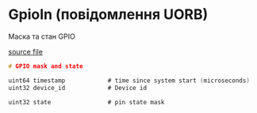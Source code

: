 # GpioIn (повідомлення UORB)

Маска та стан GPIO

[source file](https://github.com/PX4/PX4-Autopilot/blob/main/msg/GpioIn.msg)

```c
# GPIO mask and state

uint64 timestamp			# time since system start (microseconds)
uint32 device_id			# Device id

uint32 state				# pin state mask

```
